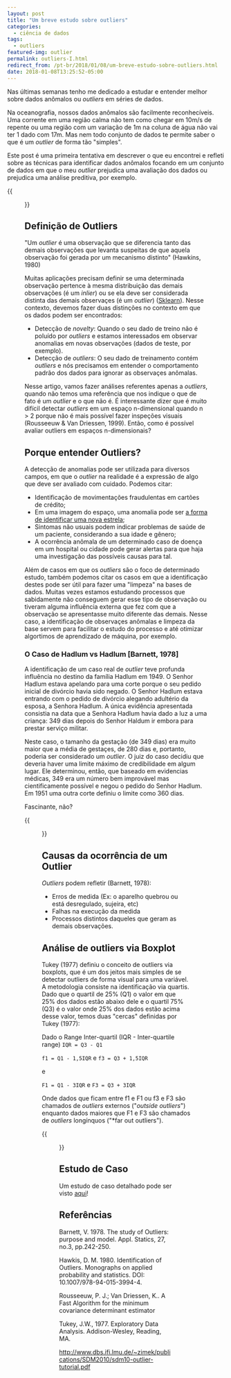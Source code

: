 ```yaml
---
layout: post
title: "Um breve estudo sobre outliers"
categories:
  - ciência de dados
tags:
  - outliers
featured-img: outlier
permalink: outliers-I.html
redirect_from: /pt-br/2018/01/08/um-breve-estudo-sobre-outliers.html
date: 2018-01-08T13:25:52-05:00
---
```


Nas últimas semanas tenho me dedicado a estudar e entender melhor sobre dados anômalos ou *outliers* em séries de dados.  <!--more-->

Na oceanografia, nossos dados anômalos são facilmente reconhecíveis. Uma corrente em uma região calma não tem como chegar em 10m/s de repente ou uma região com um variação de 1m na coluna de água não vai ter 1 dado com 17m. Mas nem todo conjunto de dados te permite saber o que é um *outlier* de forma tão "simples".  

Este post é uma primeira tentativa em descrever o que eu encontrei e refleti sobre as técnicas para identificar dados anômalos 
focando em um conjunto de dados em que o meu *outlier* prejudica uma avaliação dos dados ou prejudica uma análise preditiva, por exemplo.


{{<figure src="https://media.giphy.com/media/26gJA9SSe4m54MYec/giphy.gif#center">}}

## Definição de Outliers

"Um *outlier* é uma observação que se diferencia tanto das demais observações que levanta suspeitas de que aquela observação 
foi gerada por um mecanismo distinto" (Hawkins, 1980)

Muitas aplicações precisam definir se uma determinada observação pertence à mesma distribuição das demais observações 
(é um *inlier*) ou se ela deve ser considerada distinta das demais observaçes (é um *outlier*) ([Sklearn](http://scikit-learn.org/stable/modules/outlier_detection.html)). Nesse contexto, devemos fazer duas distinções no contexto em que os dados podem ser encontrados:

* Detecção de *novelty*: Quando o seu dado de treino não é poluído por *outliers* e estamos interessados em observar 
anomalias em novas observações (dados de teste, por exemplo).
* Detecção de *outliers*: O seu dado de treinamento contém *outliers* e nós precisamos em entender o comportamento padrão 
dos dados para ignorar as observaçes anômalas.

Nesse artigo, vamos fazer análises referentes apenas a *outliers*, quando não temos uma referência que nos indique o que de fato é um *outlier* e o que não é. É interessante dizer que é muito difícil detectar *outliers* em um espaço n-dimensional quando n > 2 porque não é mais possível fazer inspeções visuais (Rousseeuw & Van Driessen, 1999). Então, como é possível avaliar outliers em espaços n-dimensionais?

## Porque entender Outliers?

A detecção de anomalias pode ser utilizada para diversos campos, em que o *outlier* na realidade é a expressão de algo que deve 
ser avaliado com cuidado. Podemos citar:

* Identificação de movimentações fraudulentas em cartões de 
crédito;
* Em uma imagem do espaço, uma anomalia pode ser [a forma de identificar uma nova estrela](https://www.technologyreview.com/the-download/609785/artificial-intelligence-just-discovered-new-planets/);
* Sintomas não usuais podem indicar problemas de saúde de um paciente, considerando a sua idade e gênero;
* A ocorrência anômala de um determinado caso de doença em um hospital ou cidade pode gerar alertas para que haja uma 
investigação das possíveis causas para tal.

Além de casos em que os *outliers* são o foco de determinado estudo, também podemos citar os casos em que a identificação destes 
pode ser útil para fazer uma "limpeza" na bases de dados. Muitas vezes estamos estudando processos que sabidamente não conseguem 
gerar esse tipo de observação ou tiveram alguma influência externa que fez com que a observação se apresentasse muito diferente 
das demais. Nesse caso, a identificação de observaçes anômalas e limpeza da base servem para facilitar o estudo do processo e até 
otimizar algortimos de aprendizado de máquina, por exemplo.

### O Caso de Hadlum vs Hadlum [Barnett, 1978]

A identificação de um caso real de *outlier* teve profunda influência no destino da família Hadlum em 1949. O Senhor Hadlum 
estava apelando para uma corte porque o seu pedido inicial de divórcio havia sido negado. O Senhor Hadlum estava entrando com o 
pedido de divórcio alegando adultério da esposa, a Senhora Hadlum. A única evidência apresentada consistia na data que a Senhora 
Hadlum havia dado a luz a uma criança: 349 dias depois do Senhor Haldum ir embora para prestar serviço militar.

Neste caso, o tamanho da gestação (de 349 dias) era muito maior que a média de gestaçes, de 280 dias e, portanto, poderia ser 
considerado um *outlier*. O juiz do caso decidiu que deveria haver uma limite máximo de credibilidade em algum lugar. Ele 
determinou, então, que baseado em evidencias médicas, 349 era um número bem improvável mas cientificamente possível e negou o 
pedido do Senhor Hadlum. Em 1951 uma outra corte definiu o limite como 360 dias. 

Fascinante, não?

{{<figure src="https://i.imgur.com/8b73OnB.png#center">}}

## Causas da ocorrência de um Outlier

*Outliers* podem refletir (Barnett, 1978):

* Erros de medida (Ex: o aparelho quebrou ou está desregulado, sujeira, etc)
* Falhas na execução da medida
* Processos distintos daqueles que geram as demais observações.

## Análise de outliers via Boxplot

Tukey (1977) definiu o conceito de outliers via boxplots, que é um dos jeitos mais simples de se detectar outliers de forma 
visual para uma variável. A metodologia consiste na identificação via quartis. Dado que o quartil de 25% (Q1)  o valor em que 25% dos dados estão abaixo dele e o quartil 75% (Q3) é o valor onde 25% dos dados estão acima desse valor, temos duas "cercas" definidas por Tukey (1977):

Dado o Range Inter-quartil (IQR - Inter-quartile range)
`IQR = Q3 - Q1`

`f1 = Q1 - 1,5IQR` e `f3 = Q3 + 1,5IQR`

e

`F1 = Q1 - 3IQR` e `F3 = Q3 + 3IQR`

Onde dados que ficam entre f1 e F1 ou f3 e F3 são chamados de *outliers* externos ("*outside outliers*") enquanto 
dados maiores que F1 e F3 são chamados de *outliers* longínquos ("*far out outliers").

{{<figure src="http://flowingdata.com/wp-content/uploads/2008/02/box-plot-explained.gif#center">}}

## Estudo de Caso

Um estudo de caso detalhado pode ser visto [aqui](http://leportella.com/pt-br/2018/01/08/um-breve-estudo-sobre-outliers-2.html)!


## Referências

Barnett, V. 1978. The study of Outliers: purpose and model. Appl. Statics, 27, no.3, pp.242-250.

Hawkis, D. M. 1980. Identification of Outliers. Monographs on applied probability and statistics. DOI: 10.1007/978-94-015-3994-4.

Rousseeuw, P. J.; Van Driessen, K.. A Fast Algorithm for the minimum covariance determinant estimator

Tukey, J.W., 1977. Exploratory Data Analysis. Addison-Wesley, Reading, MA.

http://www.dbs.ifi.lmu.de/~zimek/publications/SDM2010/sdm10-outlier-tutorial.pdf
